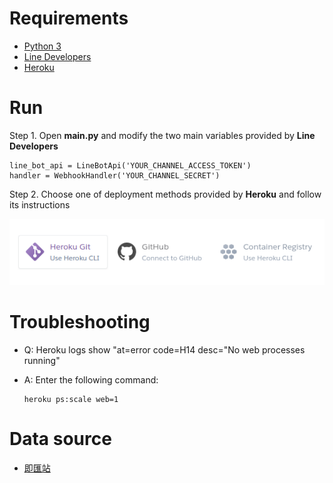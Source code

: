 ﻿# Requirements

- [Python 3](https://www.python.org/download/releases/3.0/)
- [Line Developers](https://developers.line.biz/)
- [Heroku](https://www.heroku.com/)

# Run

Step 1. Open **main.py** and modify the two main variables provided by **Line Developers**

	line_bot_api = LineBotApi('YOUR_CHANNEL_ACCESS_TOKEN')
	handler = WebhookHandler('YOUR_CHANNEL_SECRET')
	
Step 2. Choose one of deployment methods provided by **Heroku** and follow its instructions

![Heroku deployment methods](heroku_deployment_methods.png)

# Troubleshooting

- Q: Heroku logs show "at=error code=H14 desc="No web processes running"
- A: Enter the following command:

      heroku ps:scale web=1

# Data source
- [即匯站](https://tw.rter.info/)
